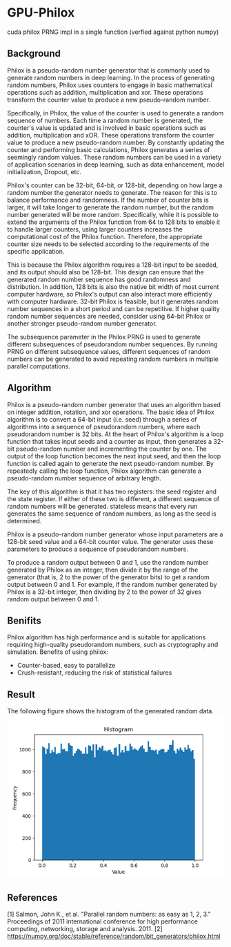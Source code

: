 # GPU-Philox
cuda philox PRNG impl in a single function (verfied against python numpy)

## Background
Philox is a pseudo-random number generator that is commonly used to generate random numbers in deep learning. In the process of generating random numbers, Philox uses counters to engage in basic mathematical operations such as addition, multiplication and xor. These operations transform the counter value to produce a new pseudo-random number.

Specifically, in Philox, the value of the counter is used to generate a random sequence of numbers. Each time a random number is generated, the counter's value is updated and is involved in basic operations such as addition, multiplication and xOR. These operations transform the counter value to produce a new pseudo-random number. By constantly updating the counter and performing basic calculations, Philox generates a series of seemingly random values. These random numbers can be used in a variety of application scenarios in deep learning, such as data enhancement, model initialization, Dropout, etc.
 
Philox's counter can be 32-bit, 64-bit, or 128-bit, depending on how large a random number the generator needs to generate. The reason for this is to balance performance and randomness. If the number of counter bits is larger, it will take longer to generate the random number, but the random number generated will be more random. Specifically, while it is possible to extend the arguments of the Philox function from 64 to 128 bits to enable it to handle larger counters, using larger counters increases the computational cost of the Philox function. Therefore, the appropriate counter size needs to be selected according to the requirements of the specific application.

This is because the Philox algorithm requires a 128-bit input to be seeded, and its output should also be 128-bit. This design can ensure that the generated random number sequence has good randomness and distribution. In addition, 128 bits is also the native bit width of most current computer hardware, so Philox's output can also interact more efficiently with computer hardware. 32-bit Philox is feasible, but it generates random number sequences in a short period and can be repetitive. If higher quality random number sequences are needed, consider using 64-bit Philox or another stronger pseudo-random number generator.

The subsequence parameter in the Philox PRNG is used to generate different subsequences of pseudorandom number sequences. By running PRNG on different subsequence values, different sequences of random numbers can be generated to avoid repeating random numbers in multiple parallel computations.

## Algorithm
Philox is a pseudo-random number generator that uses an algorithm based on integer addition, rotation, and xor operations. The basic idea of Philox algorithm is to convert a 64-bit input (i.e. seed) through a series of algorithms into a sequence of pseudorandom numbers, where each pseudorandom number is 32 bits. At the heart of Philox's algorithm is a loop function that takes input seeds and a counter as input, then generates a 32-bit pseudo-random number and incrementing the counter by one. The output of the loop function becomes the next input seed, and then the loop function is called again to generate the next pseudo-random number. By repeatedly calling the loop function, Philox algorithm can generate a pseudo-random number sequence of arbitrary length.

The key of this algorithm is that it has two registers: the seed register and the state register. If either of these two is different, a different sequence of random numbers will be generated. stateless means that every run generates the same sequence of random numbers, as long as the seed is determined.

Philox is a pseudo-random number generator whose input parameters are a 128-bit seed value and a 64-bit counter value. The generator uses these parameters to produce a sequence of pseudorandom numbers.

To produce a random output between 0 and 1, use the random number generated by Philox as an integer, then divide it by the range of the generator (that is, 2 to the power of the generator bits) to get a random output between 0 and 1. For example, if the random number generated by Philox is a 32-bit integer, then dividing by 2 to the power of 32 gives random output between 0 and 1.

## Benifits
Philox algorithm has high performance and is suitable for applications requiring high-quality pseudorandom numbers, such as cryptography and simulation. Benefits of using philox: 
* Counter-based, easy to parallelize
* Crush-resistant, reducing the risk of statistical failures

## Result
The following figure shows the histogram of the generated random data.
![philox random number histrogram](./rand_data_analysis.png)

## References
[1] Salmon, John K., et al. "Parallel random numbers: as easy as 1, 2, 3." Proceedings of 2011 international conference for high performance computing, networking, storage and analysis. 2011.
[2] https://numpy.org/doc/stable/reference/random/bit_generators/philox.html